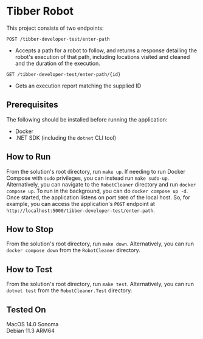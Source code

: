 # Tibber Robot

This project consists of two endpoints:

`POST /tibber-developer-test/enter-path`

* Accepts a path for a robot to follow, and returns a response detailing the robot's execution of that path, including locations visited and cleaned and the duration of the execution.

`GET /tibber-developer-test/enter-path/{id}`

* Gets an execution report matching the supplied ID

## Prerequisites
The following should be installed before running the application:
* Docker
* .NET SDK (including the `dotnet` CLI tool)

## How to Run
From the solution's root directory, run `make up`. If needing to run Docker Compose with `sudo` privileges, you can instead run `make sudo-up`. Alternatively, you can navigate to the `RobotCleaner` directory and run `docker compose up`. To run in the background, you can do `docker compose up -d`.
Once started, the application listens on port `5000` of the local host. So, for example, you can access the application's `POST` endpoint at `http://localhost:5000/tibber-developer-test/enter-path`.

## How to Stop
From the solution's root directory, run `make down`. Alternatively, you can run `docker compose down` from the `RobotCleaner` directory.

## How to Test
From the solution's root directory, run `make test`. Alternatively, you can run `dotnet test` from the `RobotCleaner.Test` directory.

## Tested On
MacOS 14.0 Sonoma
<br>
Debian 11.3 ARM64